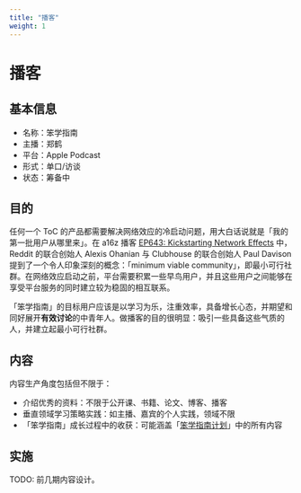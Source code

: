 ```yaml
---
title: "播客"
weight: 1
---
```


# 播客

## 基本信息

* 名称：笨学指南
* 主播：郑鹤
* 平台：Apple Podcast
* 形式：单口/访谈
* 状态：筹备中

## 目的

任何一个 ToC 的产品都需要解决网络效应的冷启动问题，用大白话说就是「我的第一批用户从哪里来」。在 a16z 播客 [EP643: Kickstarting Network Effects](https://future.a16z.com/podcasts/kickstarting-network-effects/) 中，Reddit 的联合创始人 Alexis Ohanian 与 Clubhouse 的联合创始人 Paul Davison 提到了一个令人印象深刻的概念：「minimum viable community」，即最小可行社群。在网络效应启动之前，平台需要积累一些早鸟用户，并且这些用户之间能够在享受平台服务的同时建立较为稳固的相互联系。

「笨学指南」的目标用户应该是以学习为乐，注重效率，具备增长心态，并期望和同好展开**有效讨论**的中青年人。做播客的目的很明显：吸引一些具备这些气质的人，并建立起最小可行社群。

## 内容

内容生产角度包括但不限于：

* 介绍优秀的资料：不限于公开课、书籍、论文、博客、播客
* 垂直领域学习策略实践：如主播、嘉宾的个人实践，领域不限
* 「笨学指南」成长过程中的收获：可能涵盖「[笨学指南计划](/nerds-docs/docs/plan/)」中的所有内容

## 实施

TODO: 前几期内容设计。



